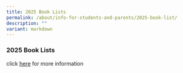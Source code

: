 ```yaml
---
title: 2025 Book Lists
permalink: /about/info-for-students-and-parents/2025-book-list/
description: ""
variant: markdown
---
```

### **2025 Book Lists**

click [here](https://drive.google.com/drive/folders/1dJ1V1l-28os96boGNdNyzZMor6Epo-QV?usp=drive_link) for more information